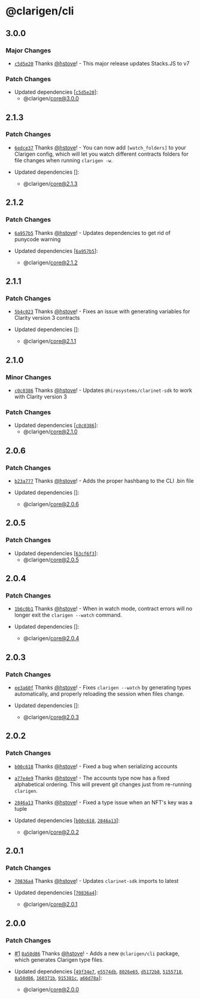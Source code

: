 # @clarigen/cli

## 3.0.0

### Major Changes

- [`c5d5e20`](https://github.com/hstove/clarigen/commit/c5d5e201108d027f2a0eaa38e762aeb2f1cc8880) Thanks [@hstove](https://github.com/hstove)! - This major release updates Stacks.JS to v7

### Patch Changes

- Updated dependencies [[`c5d5e20`](https://github.com/hstove/clarigen/commit/c5d5e201108d027f2a0eaa38e762aeb2f1cc8880)]:
  - @clarigen/core@3.0.0

## 2.1.3

### Patch Changes

- [`6edce37`](https://github.com/hstove/clarigen/commit/6edce3715479bfb2ac8d1be00338fa9a7531b6bd) Thanks [@hstove](https://github.com/hstove)! - You can now add `[watch_folders]` to your Clarigen config, which will let you watch different contracts folders for file changes when running `clarigen -w`.

- Updated dependencies []:
  - @clarigen/core@2.1.3

## 2.1.2

### Patch Changes

- [`6a957b5`](https://github.com/hstove/clarigen/commit/6a957b512738bba67c9b7aed1e222cc24919ae68) Thanks [@hstove](https://github.com/hstove)! - Updates dependencies to get rid of punycode warning

- Updated dependencies [[`6a957b5`](https://github.com/hstove/clarigen/commit/6a957b512738bba67c9b7aed1e222cc24919ae68)]:
  - @clarigen/core@2.1.2

## 2.1.1

### Patch Changes

- [`5b4c023`](https://github.com/hstove/clarigen/commit/5b4c0239ebe96be2ed8fa40159106d0637202edc) Thanks [@hstove](https://github.com/hstove)! - Fixes an issue with generating variables for Clarity version 3 contracts

- Updated dependencies []:
  - @clarigen/core@2.1.1

## 2.1.0

### Minor Changes

- [`c0c0386`](https://github.com/hstove/clarigen/commit/c0c038690e8edafad4703b9abffdb1d1cefc741a) Thanks [@hstove](https://github.com/hstove)! - Updates `@hirosystems/clarinet-sdk` to work with Clarity version 3

### Patch Changes

- Updated dependencies [[`c0c0386`](https://github.com/hstove/clarigen/commit/c0c038690e8edafad4703b9abffdb1d1cefc741a)]:
  - @clarigen/core@2.1.0

## 2.0.6

### Patch Changes

- [`b23a777`](https://github.com/hstove/clarigen/commit/b23a7773b5d7eee33798537f60e845d82a847320) Thanks [@hstove](https://github.com/hstove)! - Adds the proper hashbang to the CLI .bin file

- Updated dependencies []:
  - @clarigen/core@2.0.6

## 2.0.5

### Patch Changes

- Updated dependencies [[`63cf6f3`](https://github.com/hstove/clarigen/commit/63cf6f34467658c15462cc72a645b93a85307fb1)]:
  - @clarigen/core@2.0.5

## 2.0.4

### Patch Changes

- [`1b6c0b1`](https://github.com/hstove/clarigen/commit/1b6c0b114fd3bbcc93ba0f40c783275d77f9cfaf) Thanks [@hstove](https://github.com/hstove)! - When in watch mode, contract errors will no longer exit the `clarigen --watch` command.

- Updated dependencies []:
  - @clarigen/core@2.0.4

## 2.0.3

### Patch Changes

- [`ee3a60f`](https://github.com/hstove/clarigen/commit/ee3a60fa03643331250d3245294c5366e6b33754) Thanks [@hstove](https://github.com/hstove)! - Fixes `clarigen --watch` by generating types automatically, and properly reloading the session when files change.

- Updated dependencies []:
  - @clarigen/core@2.0.3

## 2.0.2

### Patch Changes

- [`b00c618`](https://github.com/hstove/clarigen/commit/b00c6184d4d75ec839988c4f755601a5052853bc) Thanks [@hstove](https://github.com/hstove)! - Fixed a bug when serializing accounts

* [`a77e4e9`](https://github.com/hstove/clarigen/commit/a77e4e90e5e1216e09137c3d084a45a214df165b) Thanks [@hstove](https://github.com/hstove)! - The accounts type now has a fixed alphabetical ordering. This will prevent git changes just from re-running `clarigen`.

- [`2846a13`](https://github.com/hstove/clarigen/commit/2846a1347ef6636a4f5228df91d39383697a6d8f) Thanks [@hstove](https://github.com/hstove)! - Fixed a type issue when an NFT's key was a tuple

- Updated dependencies [[`b00c618`](https://github.com/hstove/clarigen/commit/b00c6184d4d75ec839988c4f755601a5052853bc), [`2846a13`](https://github.com/hstove/clarigen/commit/2846a1347ef6636a4f5228df91d39383697a6d8f)]:
  - @clarigen/core@2.0.2

## 2.0.1

### Patch Changes

- [`70836a4`](https://github.com/hstove/clarigen/commit/70836a4cbc14d832be8acfd460f562662d14d81e) Thanks [@hstove](https://github.com/hstove)! - Updates `clarinet-sdk` imports to latest

- Updated dependencies [[`70836a4`](https://github.com/hstove/clarigen/commit/70836a4cbc14d832be8acfd460f562662d14d81e)]:
  - @clarigen/core@2.0.1

## 2.0.0

### Patch Changes

- [#1](https://github.com/hstove/clarigen/pull/1) [`8a50d86`](https://github.com/hstove/clarigen/commit/8a50d86025c27e057da3d1808ba8568ac1fc536b) Thanks [@hstove](https://github.com/hstove)! - Adds a new `@clarigen/cli` package, which generates Clarigen type files.

- Updated dependencies [[`49f34e7`](https://github.com/hstove/clarigen/commit/49f34e7f039dd74a24173d26622548a324f49281), [`e5574db`](https://github.com/hstove/clarigen/commit/e5574db54c1f471c0b4df385a7c841ca53d74226), [`8026e65`](https://github.com/hstove/clarigen/commit/8026e65ec2aa06745d9543717c46f593d6a405c4), [`d5172b8`](https://github.com/hstove/clarigen/commit/d5172b8ff25d8568b8ba2db52a8776c590e1c727), [`5155718`](https://github.com/hstove/clarigen/commit/5155718a403848cf54358b2fbc034c645f13abda), [`8a50d86`](https://github.com/hstove/clarigen/commit/8a50d86025c27e057da3d1808ba8568ac1fc536b), [`160371b`](https://github.com/hstove/clarigen/commit/160371b87efc6e039bd617a970b71f14ddb9501d), [`915381c`](https://github.com/hstove/clarigen/commit/915381cbef6de70dc722bae888232322f58fb0ac), [`a66d78a`](https://github.com/hstove/clarigen/commit/a66d78a17746ff46c259d683d814c2296d199772)]:
  - @clarigen/core@2.0.0

